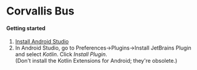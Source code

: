 # Corvallis Bus
#### Getting started
1. [Install Android Studio](http://developer.android.com/sdk/index.html)
2. In Android Studio, go to Preferences->Plugins->Install JetBrains Plugin and select *Kotlin*. Click *Install Plugin*.  
(Don't install the Kotlin Extensions for Android; they're obsolete.)
